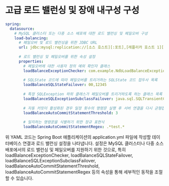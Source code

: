 # 고급 로드 밸런싱 및 장애 내구성 구성

```yml
spring:
  datasource:
    # MySQL 클러스터 또는 다중 소스 배포에 대한 로드 밸런싱 및 페일오버 구성
    load-balancing:
      # 페일오버 및 로드 밸런싱을 위한 JDBC URL
      url: jdbc:mysql:replication://[소스 호스트][:포트],[레플리카 호스트 1][:포트][,[레플리카 호스트 2][:포트]]...[/[데이터베이스]]
      
      # 로드 밸런싱 및 페일오버를 위한 속성 설정
      properties:
        # 페일오버에 대한 사용자 정의 예외 확인자 클래스
        loadBalanceExceptionChecker: com.example.NdbLoadBalanceExceptionChecker
        
        # SQLState 코드에 따라 페일오버를 트리거하는 SQLState 코드 접두사 목록
        loadBalanceSQLStateFailover: 00,12345
        
        # 특정 SQLException 하위 클래스가 페일오버를 트리거하도록 하는 클래스 목록
        loadBalanceSQLExceptionSubclassFailover: java.sql.SQLTransientConnectionException
        
        # 자동 커밋이 활성화된 경우 일정 횟수의 명령문 실행 후 서버 연결을 다시 균형잡히게 함
        loadBalanceAutoCommitStatementThreshold: 3
        
        # 일치하는 명령문을 식별하기 위한 정규 표현식
        loadBalanceAutoCommitStatementRegex: .*test.*
```

위 YAML 코드는 Spring Boot 애플리케이션의 application.yml 파일에 작성할 데이터베이스 연결과 로드 밸런싱 설정을 나타냅니다. 설정은 MySQL 클러스터나 다중 소스 배포에서의 로드 밸런싱 및 페일오버를 지원하기 위한 것으로, 특히 loadBalanceExceptionChecker, loadBalanceSQLStateFailover, loadBalanceSQLExceptionSubclassFailover, loadBalanceAutoCommitStatementThreshold, loadBalanceAutoCommitStatementRegex 등의 속성을 통해 세부적인 동작을 조절할 수 있습니다.